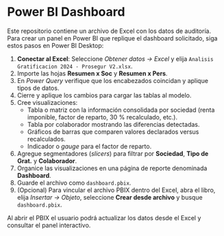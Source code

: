 # Power BI Dashboard

Este repositorio contiene un archivo de Excel con los datos de auditoría. Para crear un panel en Power BI que replique el dashboard solicitado, siga estos pasos en Power BI Desktop:

1. **Conectar al Excel**: Seleccione *Obtener datos → Excel* y elija `Analisis Gratificacion 2024 - Prosegur V2.xlsx`.
2. Importe las hojas **Resumen x Soc** y **Resumen x Pers**.
3. En *Power Query* verifique que los encabezados coincidan y aplique tipos de datos.
4. Cierre y aplique los cambios para cargar las tablas al modelo.
5. Cree visualizaciones:
   - Tabla o matriz con la información consolidada por sociedad (renta imponible, factor de reparto, 30 % recalculado, etc.).
   - Tabla por colaborador mostrando las diferencias detectadas.
   - Gráficos de barras que comparen valores declarados versus recalculados.
   - Indicador o *gauge* para el factor de reparto.
6. Agregue segmentadores (*slicers*) para filtrar por **Sociedad**, **Tipo de Grat.** y **Colaborador**.
7. Organice las visualizaciones en una página de reporte denominada **Dashboard**.
8. Guarde el archivo como `dashboard.pbix`.
9. (Opcional) Para vincular el archivo PBIX dentro del Excel, abra el libro, elija *Insertar → Objeto*, seleccione **Crear desde archivo** y busque `dashboard.pbix`.

Al abrir el PBIX el usuario podrá actualizar los datos desde el Excel y consultar el panel interactivo.
